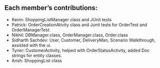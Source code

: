 ## Each member’s contributions:
- Kevin: ShoppingListManager class and JUnit tests
- Patrick: OrderCreationAtivity class and Junit tests for OrderTest and OrderManagerTest.
- Nikhil: DBManager.class, OrderManager.class, Order.class
- Sidharth Sachdev: User, Customer, DeliveryMan, Scenario Walkthrough, assisted with the ui.
- Tyner: CustomerActivity, helped with OrderStatusActivity, added Doc strings for entity classes.
- Ansh: ShoppingList class
